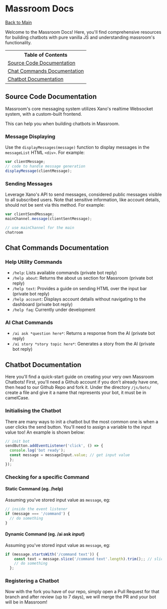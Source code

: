 <h1 class="title">Massroom Docs</h1>

<a class="button" href="/">Back to Main</a>

Welcome to the Massroom Docs! Here, you'll find comprehensive resources for building chatbots with pure vanilla JS and understanding massroom's functionality.

<table class="toc">
<tr>
<th>Table of Contents</th>
</tr>
<tr>
<td><a href="#source-code-documentation">Source Code Documentation</a></td>
</tr>
<tr>
<td><a href="#chat-commands-documentation">Chat Commands Documentation</a></td>
</tr>
<tr>
<td><a href="#chatbot-documentation">Chatbot Documentation</a></td>
</tr>
</table>

## Source Code Documentation

Massroom's core messaging system utilizes Xano's realtime Websocket system, with a custom-built frontend.

This can help you when building chatbots in Massroom.

### Message Displaying

Use the `displayMessages(message)` function to display messages in the `messageList` HTML `<div>`. For example:
```javascript
var clientMessage;
// code to handle message generation
displayMessage(clientMessage);
```

### Sending Messages

Leverage Xano's API to send messages, considered public messages visible to all subscribed users. Note that sensitive information, like account details, should not be sent via this method. For example:
```javascript
var clientSendMessage;
mainChannel.message(clientSentMessage);

// use mainChannel for the main
chatroom
```

## Chat Commands Documentation

### Help Utility Commands

- `/help`: Lists available commands (private bot reply)
- `/help about`: Returns the about us section for Massroom (private bot reply)
- `/help text`: Provides a guide on sending HTML over the input bar (private bot reply)
- `/help account`: Displays account details without navigating to the dashboard (private bot reply)
- `/help faq`: Currently under development

### AI Chat Commands

- `/ai ask *question here*`: Returns a response from the AI (private bot reply)
- `/ai story *story topic here*`: Generates a story from the AI (private bot reply)

## Chatbot Documentation

Here you'll find a quick-start guide on creating your very own Massroom Chatbots!
First, you'll need a Github account if you don't already have one, then head to our Github Repo and fork it. Under the directory `/js/bots/` create a file and give it a name that represents your bot, it must be in camelCase.

### Initialising the Chatbot

There are many ways to init a chatbot but the most common one is when a user clicks the send button. 
You'll need to assign a variable to the input value too!
An example is shown below:

```javascript
// init bot
sendButton.addEventListener('click', () => {
  console.log('bot ready');
  const message = messageInput.value; // get input value
  };
});
```

### Checking for a specific Command

#### Static Command (eg. /help)

Assuming you've stored input value as `message`, eg:

```javascript
// inside the event listener
if (message === '/command') {
  // do something
}
```

#### Dynamic Command (eg. /ai ask *input*)

Assuming you've stored input value as `message`, eg:

```javascript
if (message.startsWith('/command text')) {
    const text = message.slice('/command text'.length).trim();; // slice off the front part
    // do something
  };
```

### Registering a Chatbot

Now with the fork you have of our repo, simply open a Pull Request for that branch and after review (up to 7 days), we will merge the PR and your bot will be in Massroom!
